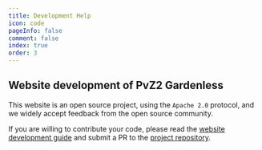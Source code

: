 ```yaml
---
title: Development Help
icon: code
pageInfo: false
comment: false
index: true
order: 3
---
```


## Website development of PvZ2 Gardenless

This website is an open source project, using the `Apache 2.0` protocol, and we widely accept feedback from the open source community.

If you are willing to contribute your code, please read the [website development guide](/en/guide/webGuide.md) and submit a PR to the [project repository](https://github.com/Gzh0821/pvzg_site).
